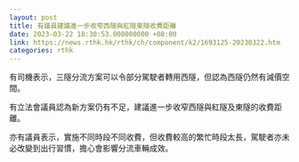 ```yaml
---
layout: post
title: 有議員建議進一步收窄西隧與紅隧東隧收費距離
date: 2023-03-22 18:30:53.000000000 +08:00
link: https://news.rthk.hk/rthk/ch/component/k2/1693125-20230322.htm
categories: rthk
---
```


有司機表示，三隧分流方案可以令部分駕駛者轉用西隧，但認為西隧仍然有減價空間。

有立法會議員認為新方案仍有不足，建議進一步收窄西隧與紅隧及東隧的收費距離。

亦有議員表示，實施不同時段不同收費，但收費較高的繁忙時段太長，駕駛者亦未必改變到出行習慣，擔心會影響分流車輛成效。
